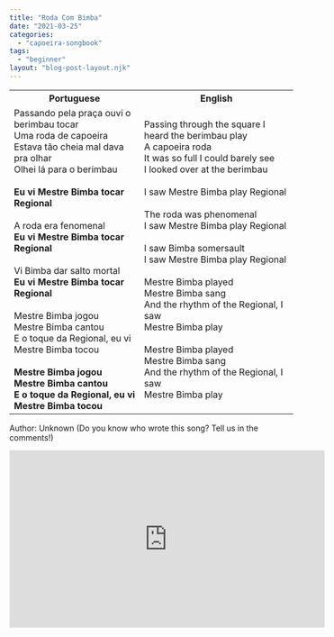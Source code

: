 ```yaml
---
title: "Roda Com Bimba"
date: "2021-03-25"
categories: 
  - "capoeira-songbook"
tags: 
  - "beginner"
layout: "blog-post-layout.njk"
---
```


<table class="capoeira-table">
    <tr class="header-row">
        <th>Portuguese</th>
        <th>English</th>
    </tr>
    <tr>
        <td>Passando pela praça ouvi o berimbau tocar<br>Uma roda de capoeira<br>Estava tão cheia mal dava pra olhar<br>Olhei lá para o berimbau<br><br><strong>Eu vi Mestre Bimba tocar Regional</strong><br><br>A roda era fenomenal<br><strong>Eu vi Mestre Bimba tocar Regional</strong><br><br>Vi Bimba dar salto mortal<br><strong>Eu vi Mestre Bimba tocar Regional</strong><br><br>Mestre Bimba jogou<br>Mestre Bimba cantou<br>E o toque da Regional, eu vi<br>Mestre Bimba tocou<br><br><strong>Mestre Bimba jogou<br>Mestre Bimba cantou<br>E o toque da Regional, eu vi<br>Mestre Bimba tocou</strong></td>
        <td>Passing through the square I heard the berimbau play<br>A capoeira roda<br>It was so full I could barely see<br>I looked over at the berimbau<br><br>I saw Mestre Bimba play Regional<br><br>The roda was phenomenal<br>I saw Mestre Bimba play Regional<br><br>I saw Bimba somersault<br>I saw Mestre Bimba play Regional<br><br>Mestre Bimba played<br>Mestre Bimba sang<br>And the rhythm of the Regional, I saw<br>Mestre Bimba play<br><br>Mestre Bimba played<br>Mestre Bimba sang<br>And the rhythm of the Regional, I saw<br>Mestre Bimba play</td>
    </tr>
</table>

<figcaption>

Author: Unknown (Do you know who wrote this song? Tell us in the comments!)

</figcaption>

<iframe width="560" height="315" src="https://www.youtube.com/embed/sMYkVnOY_E0" title="YouTube video player" frameborder="0" allow="accelerometer; autoplay; clipboard-write; encrypted-media; gyroscope; picture-in-picture" allowfullscreen></iframe>